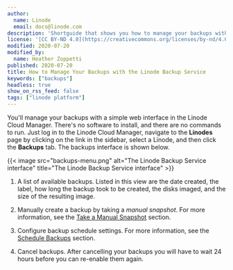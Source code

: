 ```yaml
---
author:
  name: Linode
  email: docs@linode.com
description: 'Shortguide that shows you how to manage your backups with the Linode Backup Service.'
license: '[CC BY-ND 4.0](https://creativecommons.org/licenses/by-nd/4.0)'
modified: 2020-07-20
modified_by:
  name: Heather Zoppetti
published: 2020-07-20
title: How to Manage Your Backups with the Linode Backup Service
keywords: ["backups"]
headless: true
show_on_rss_feed: false
tags: ["linode platform"]
---
```


You'll manage your backups with a simple web interface in the Linode Cloud Manager. There's no software to install, and there are no commands to run. Just log in to the Linode Cloud Manager, navigate to the **Linodes** page by clicking on the link in the sidebar, select a Linode, and then click the **Backups** tab. The backups interface is shown below.

{{< image src="backups-menu.png" alt="The Linode Backup Service interface" title="The Linode Backup Service interface" >}}

1. A list of available backups. Listed in this view are the date created, the label, how long the backup took to be created, the disks imaged, and the size of the resulting image.

1. Manually create a backup by taking a *manual snapshot*. For more information, see the [Take a Manual Snapshot](/docs/platform/disk-images/linode-backup-service/#take-a-manual-snapshot) section.

1. Configure backup schedule settings. For more information, see the [Schedule Backups](/docs/platform/disk-images/linode-backup-service/#schedule-backups) section.

1. Cancel backups. After cancelling your backups you will have to wait 24 hours before you can re-enable them again.

